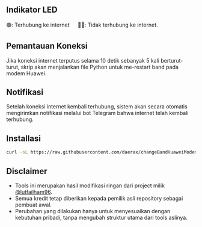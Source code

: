 ## Indikator LED
🟢: Terhubung ke internet &emsp; 🔴🔴: Tidak terhubung ke internet.

## Pemantauan Koneksi
Jika koneksi internet terputus selama 10 detik sebanyak 5 kali berturut-turut, skrip akan menjalankan file Python untuk me-restart band pada modem Huawei.

## Notifikasi
Setelah koneksi internet kembali terhubung, sistem akan secara otomatis mengirimkan notifikasi melalui bot Telegram bahwa internet telah kembali terhubung.

## Installasi
```bash
curl -sL https://raw.githubusercontent.com/daerax/changeBandHuaweiModem/main/install.sh | bash
```

## Disclaimer
- Tools ini merupakan hasil modifikasi ringan dari project milik [@lutfailham96](https://github.com/lutfailham96/s905x-gpio).
- Semua kredit tetap diberikan kepada pemilik asli repository sebagai pembuat awal.
- Perubahan yang dilakukan hanya untuk menyesuaikan dengan kebutuhan pribadi, tanpa mengubah struktur utama dari tools aslinya.
